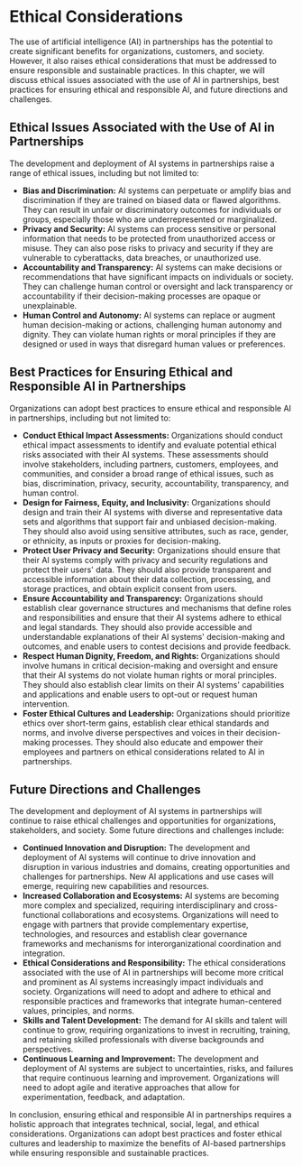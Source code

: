 Ethical Considerations
======================

The use of artificial intelligence (AI) in partnerships has the potential to create significant benefits for organizations, customers, and society. However, it also raises ethical considerations that must be addressed to ensure responsible and sustainable practices. In this chapter, we will discuss ethical issues associated with the use of AI in partnerships, best practices for ensuring ethical and responsible AI, and future directions and challenges.

Ethical Issues Associated with the Use of AI in Partnerships
------------------------------------------------------------

The development and deployment of AI systems in partnerships raise a range of ethical issues, including but not limited to:

* **Bias and Discrimination:** AI systems can perpetuate or amplify bias and discrimination if they are trained on biased data or flawed algorithms. They can result in unfair or discriminatory outcomes for individuals or groups, especially those who are underrepresented or marginalized.
* **Privacy and Security:** AI systems can process sensitive or personal information that needs to be protected from unauthorized access or misuse. They can also pose risks to privacy and security if they are vulnerable to cyberattacks, data breaches, or unauthorized use.
* **Accountability and Transparency:** AI systems can make decisions or recommendations that have significant impacts on individuals or society. They can challenge human control or oversight and lack transparency or accountability if their decision-making processes are opaque or unexplainable.
* **Human Control and Autonomy:** AI systems can replace or augment human decision-making or actions, challenging human autonomy and dignity. They can violate human rights or moral principles if they are designed or used in ways that disregard human values or preferences.

Best Practices for Ensuring Ethical and Responsible AI in Partnerships
----------------------------------------------------------------------

Organizations can adopt best practices to ensure ethical and responsible AI in partnerships, including but not limited to:

* **Conduct Ethical Impact Assessments:** Organizations should conduct ethical impact assessments to identify and evaluate potential ethical risks associated with their AI systems. These assessments should involve stakeholders, including partners, customers, employees, and communities, and consider a broad range of ethical issues, such as bias, discrimination, privacy, security, accountability, transparency, and human control.
* **Design for Fairness, Equity, and Inclusivity:** Organizations should design and train their AI systems with diverse and representative data sets and algorithms that support fair and unbiased decision-making. They should also avoid using sensitive attributes, such as race, gender, or ethnicity, as inputs or proxies for decision-making.
* **Protect User Privacy and Security:** Organizations should ensure that their AI systems comply with privacy and security regulations and protect their users' data. They should also provide transparent and accessible information about their data collection, processing, and storage practices, and obtain explicit consent from users.
* **Ensure Accountability and Transparency:** Organizations should establish clear governance structures and mechanisms that define roles and responsibilities and ensure that their AI systems adhere to ethical and legal standards. They should also provide accessible and understandable explanations of their AI systems' decision-making and outcomes, and enable users to contest decisions and provide feedback.
* **Respect Human Dignity, Freedom, and Rights:** Organizations should involve humans in critical decision-making and oversight and ensure that their AI systems do not violate human rights or moral principles. They should also establish clear limits on their AI systems' capabilities and applications and enable users to opt-out or request human intervention.
* **Foster Ethical Cultures and Leadership:** Organizations should prioritize ethics over short-term gains, establish clear ethical standards and norms, and involve diverse perspectives and voices in their decision-making processes. They should also educate and empower their employees and partners on ethical considerations related to AI in partnerships.

Future Directions and Challenges
--------------------------------

The development and deployment of AI systems in partnerships will continue to raise ethical challenges and opportunities for organizations, stakeholders, and society. Some future directions and challenges include:

* **Continued Innovation and Disruption:** The development and deployment of AI systems will continue to drive innovation and disruption in various industries and domains, creating opportunities and challenges for partnerships. New AI applications and use cases will emerge, requiring new capabilities and resources.
* **Increased Collaboration and Ecosystems:** AI systems are becoming more complex and specialized, requiring interdisciplinary and cross-functional collaborations and ecosystems. Organizations will need to engage with partners that provide complementary expertise, technologies, and resources and establish clear governance frameworks and mechanisms for interorganizational coordination and integration.
* **Ethical Considerations and Responsibility:** The ethical considerations associated with the use of AI in partnerships will become more critical and prominent as AI systems increasingly impact individuals and society. Organizations will need to adopt and adhere to ethical and responsible practices and frameworks that integrate human-centered values, principles, and norms.
* **Skills and Talent Development:** The demand for AI skills and talent will continue to grow, requiring organizations to invest in recruiting, training, and retaining skilled professionals with diverse backgrounds and perspectives.
* **Continuous Learning and Improvement:** The development and deployment of AI systems are subject to uncertainties, risks, and failures that require continuous learning and improvement. Organizations will need to adopt agile and iterative approaches that allow for experimentation, feedback, and adaptation.

In conclusion, ensuring ethical and responsible AI in partnerships requires a holistic approach that integrates technical, social, legal, and ethical considerations. Organizations can adopt best practices and foster ethical cultures and leadership to maximize the benefits of AI-based partnerships while ensuring responsible and sustainable practices.
